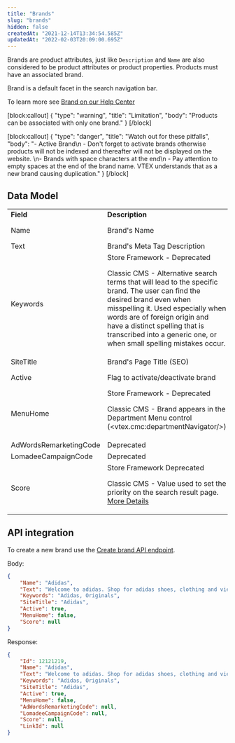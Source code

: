 ```yaml
---
title: "Brands"
slug: "brands"
hidden: false
createdAt: "2021-12-14T13:34:54.585Z"
updatedAt: "2022-02-03T20:09:00.695Z"
---
```

Brands are product attributes, just like `Description` and `Name` are also considered to be product attributes or product properties. Products must have an associated  brand.

Brand is a default facet in the search navigation bar.

To learn more see [Brand on our Help Center](https://help.vtex.com/en/tutorial/what-is-a-brand--QU07yhHoaWcEYseEucOQW)

[block:callout]
{
  "type": "warning",
  "title": "Limitation",
  "body": "Products can be associated with only one brand."
}
[/block]

[block:callout]
{
  "type": "danger",
  "title": "Watch out for these pitfalls",
  "body": "- Active Brand\n    - Don't forget to activate brands otherwise products will not be indexed and thereafter will not be displayed on the website. \n- Brands with space characters at the end\n    - Pay attention to empty spaces at the end of the brand name. VTEX understands that as a new brand causing duplication."
}
[/block]

## Data Model

<table>
  <tr>
   <td><strong>Field</strong>
   </td>
   <td><strong>Description</strong>
   </td>
   <td><strong>Required</strong>
   </td>
   <td><strong>Format</strong>
   </td>
   <td><strong>Default</strong>
   </td>
  </tr>
  <tr>
   <td>Name
   </td>
   <td>Brand's Name
   </td>
   <td>Yes
   </td>
   <td>String (150)
   </td>
   <td>-
   </td>
  </tr>
  <tr>
   <td>Text
   </td>
   <td>Brand's Meta Tag Description
   </td>
   <td>No
   </td>
   <td>Integer
   </td>
   <td>null
   </td>
  </tr>
  <tr>
   <td>Keywords
   </td>
   <td>Store Framework - Deprecated
<p>
Classic CMS - Alternative search terms that will lead to the specific brand. The user can find the desired brand even when misspelling it. Used especially when words are of foreign origin and have a distinct spelling that is transcribed into a generic one, or when small spelling mistakes occur.
   </td>
   <td>No
   </td>
   <td>String
   </td>
   <td>null
   </td>
  </tr>
  <tr>
   <td>SiteTitle
   </td>
   <td>Brand's Page Title (SEO)
   </td>
   <td>No
   </td>
   <td>String
   </td>
   <td>null
   </td>
  </tr>
  <tr>
   <td>Active
   </td>
   <td>Flag to activate/deactivate brand
   </td>
   <td>No
   </td>
   <td>Boolean (true/false)
   </td>
   <td>false
   </td>
  </tr>
  <tr>
   <td>MenuHome
   </td>
   <td>Store Framework - Deprecated
<p>
Classic CMS - Brand appears in the Department Menu control (&lt;vtex.cmc:departmentNavigator/>)
   </td>
   <td>No
   </td>
   <td>-
   </td>
   <td>null
   </td>
  </tr>
  <tr>
   <td>AdWordsRemarketingCode
   </td>
   <td>Deprecated
   </td>
   <td>No
   </td>
   <td>-
   </td>
   <td>null
   </td>
  </tr>
  <tr>
   <td>LomadeeCampaignCode
   </td>
   <td>Deprecated
   </td>
   <td>No
   </td>
   <td>-
   </td>
   <td>null
   </td>
  </tr>
  <tr>
   <td>Score
   </td>
   <td>Store Framework Deprecated
<p>
Classic CMS - Value used to set the priority on the search result page.  <a href="https://help.vtex.com/tutorial/como-funciona-o-campo-score--1BUZC0mBYEEIUgeQYAKcae">More Details</a>
   </td>
   <td>No
   </td>
   <td>Integer
   </td>
   <td>null
   </td>
  </tr>
</table>

## API integration
To create a new brand use the [Create brand API endpoint](https://developers.vtex.com/vtex-rest-api/reference/catalog-api-post-brand).


Body:
```json
{
    "Name": "Adidas",
    "Text": "Welcome to adidas. Shop for adidas shoes, clothing and view new collections for adidas Originals, running, football, soccer, training and much more.",
    "Keywords": "Adidas, Originals",
    "SiteTitle": "Adidas",
    "Active": true,
    "MenuHome": false,
    "Score": null
}
```

Response:
```json
{
    "Id": 12121219,
    "Name": "Adidas",
    "Text": "Welcome to adidas. Shop for adidas shoes, clothing and view new collections for adidas Originals, running, football, soccer, training and much more.",
    "Keywords": "Adidas, Originals",
    "SiteTitle": "Adidas",
    "Active": true,
    "MenuHome": false,
    "AdWordsRemarketingCode": null,
    "LomadeeCampaignCode": null,
    "Score": null,
    "LinkId": null
}
```
